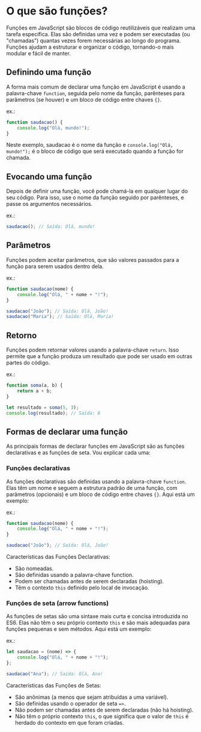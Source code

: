 # O que são funções?

Funções em JavaScript são blocos de código reutilizáveis que realizam uma tarefa específica. Elas são definidas uma vez e podem ser executadas (ou "chamadas") quantas vezes forem necessárias ao longo do programa. Funções ajudam a estruturar e organizar o código, tornando-o mais modular e fácil de manter.

## Definindo uma função

A forma mais comum de declarar uma função em JavaScript é usando a palavra-chave `function`, seguida pelo nome da função, parênteses para parâmetros (se houver) e um bloco de código entre chaves `{}`.

ex.:
```javascript
function saudacao() {
    console.log("Olá, mundo!");
}
```

Neste exemplo, saudacao é o nome da função e `console.log("Olá, mundo!");` é o bloco de código que será executado quando a função for chamada.

## Evocando uma função

Depois de definir uma função, você pode chamá-la em qualquer lugar do seu código. Para isso, use o nome da função seguido por parênteses, e passe os argumentos necessários.

ex.:
```javascript
saudacao(); // Saída: Olá, mundo!
```

## Parâmetros

Funções podem aceitar parâmetros, que são valores passados para a função para serem usados dentro dela.

ex.:
```javascript
function saudacao(nome) {
    console.log("Olá, " + nome + "!");
}

saudacao("João"); // Saída: Olá, João!
saudacao("Maria"); // Saída: Olá, Maria!
```

## Retorno

Funções podem retornar valores usando a palavra-chave `return`. Isso permite que a função produza um resultado que pode ser usado em outras partes do código.

ex.:
```javascript
function soma(a, b) {
    return a + b;
}

let resultado = soma(5, 3);
console.log(resultado); // Saída: 8
```

## Formas de declarar uma função

As principais formas de declarar funções em JavaScript são as funções declarativas e as funções de seta. Vou explicar cada uma:

### Funções declarativas

As funções declarativas são definidas usando a palavra-chave `function`. Elas têm um nome e seguem a estrutura padrão de uma função, com parâmetros (opcionais) e um bloco de código entre chaves `{}`. Aqui está um exemplo:

ex.:
```javascript
function saudacao(nome) {
    console.log("Olá, " + nome + "!");
}

saudacao("João"); // Saída: Olá, João!
```

Características das Funções Declarativas:

- São nomeadas.
- São definidas usando a palavra-chave function.
- Podem ser chamadas antes de serem declaradas (hoisting).
- Têm o contexto `this` definido pelo local de invocação.

### Funções de seta (arrow functions)

As funções de setas são uma sintaxe mais curta e concisa introduzida no ES6. Elas não têm o seu próprio contexto `this` e são mais adequadas para funções pequenas e sem métodos. Aqui está um exemplo:

ex.:
```javascript
let saudacao = (nome) => {
    console.log("Olá, " + nome + "!");
};

saudacao("Ana"); // Saída: Olá, Ana!
```

Características das Funções de Setas:

- São anônimas (a menos que sejam atribuídas a uma variável).
- São definidas usando o operador de seta `=>`.
- Não podem ser chamadas antes de serem declaradas (não há hoisting).
- Não têm o próprio contexto `this`, o que significa que o valor de `this` é herdado do contexto em que foram criadas.
